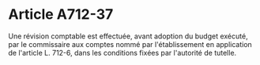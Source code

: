 # Article A712-37

Une révision comptable est effectuée, avant adoption du budget exécuté, par le commissaire aux comptes nommé par l'établissement en application de l'article L. 712-6, dans les conditions fixées par l'autorité de tutelle.
